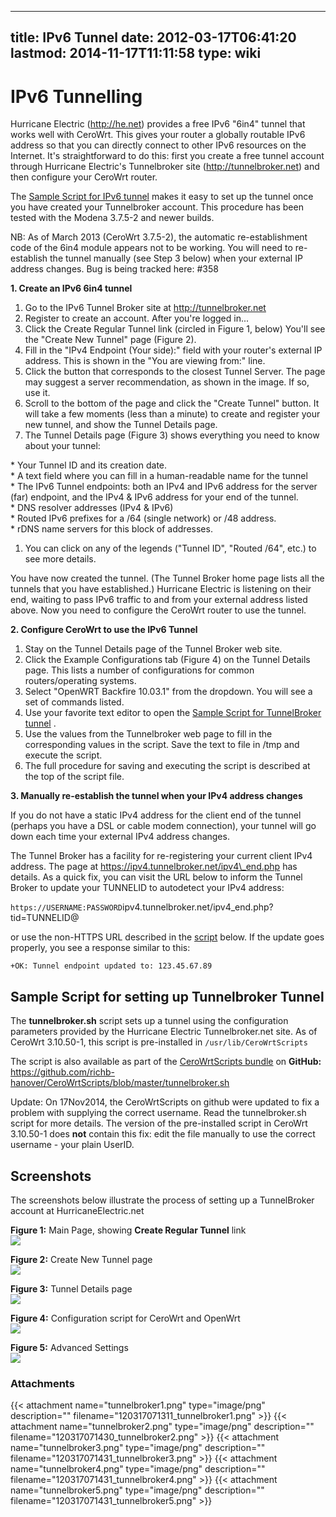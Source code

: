 
---
title: IPv6 Tunnel
date: 2012-03-17T06:41:20
lastmod: 2014-11-17T11:11:58
type: wiki
---
IPv6 Tunnelling
===============

Hurricane Electric (http://he.net) provides a free IPv6 "6in4" tunnel
that works well with CeroWrt. This gives your router a globally routable
IPv6 address so that you can directly connect to other IPv6 resources on
the Internet. It's straightforward to do this: first you create a free
tunnel account through Hurricane Electric's Tunnelbroker site
(http://tunnelbroker.net) and then configure your CeroWrt router.

The
[Sample Script for IPv6 tunnel](IPv6_Tunnel.md) makes it easy to set up the tunnel once
you have created your Tunnelbroker account. This procedure has been
tested with the Modena 3.7.5-2 and newer builds.

NB: As of March 2013 (CeroWrt 3.7.5-2), the automatic re-establishment
code of the 6in4 module appears not to be working. You will need to
re-establish the tunnel manually (see Step 3 below) when your external
IP address changes. Bug is being tracked here: \#358

**1. Create an IPv6 6in4 tunnel**

1.  Go to the IPv6 Tunnel Broker site at http://tunnelbroker.net
2.  Register to create an account. After you're logged in...
3.  Click the Create Regular Tunnel link (circled in Figure 1, below)
    You'll see the "Create New Tunnel" page (Figure 2).
4.  Fill in the "IPv4 Endpoint (Your side):" field with your router's
    external IP address. This is shown in the "You are viewing
    from:" line.
5.  Click the button that corresponds to the closest Tunnel Server. The
    page may suggest a server recommendation, as shown in the image. If
    so, use it.
6.  Scroll to the bottom of the page and click the "Create
    Tunnel" button. It will take a few moments (less than a minute) to
    create and register your new tunnel, and show the Tunnel
    Details page.
7.  The Tunnel Details page (Figure 3) shows everything you need to know
    about your tunnel:

\* Your Tunnel ID and its creation date.\
\* A text field where you can fill in a human-readable name for the
tunnel\
\* The IPv6 Tunnel endpoints: both an IPv4 and IPv6 address for the
server (far) endpoint, and the IPv4 & IPv6 address for your end of the
tunnel.\
\* DNS resolver addresses (IPv4 & IPv6)\
\* Routed IPv6 prefixes for a /64 (single network) or /48 address.\
\* rDNS name servers for this block of addresses.

1.  You can click on any of the legends ("Tunnel ID", "Routed
    /64", etc.) to see more details.

You have now created the tunnel. (The Tunnel Broker home page lists all
the tunnels that you have established.) Hurricane Electric is listening
on their end, waiting to pass IPv6 traffic to and from your external
address listed above. Now you need to configure the CeroWrt router to
use the tunnel.

**2. Configure CeroWrt to use the IPv6 Tunnel**

1.  Stay on the Tunnel Details page of the Tunnel Broker web site.
2.  Click the Example Configurations tab (Figure 4) on the Tunnel
    Details page. This lists a number of configurations for common
    routers/operating systems.
3.  Select "OpenWRT Backfire 10.03.1" from the dropdown. You will see a
    set of commands listed.
4.  Use your favorite text editor to open the
    [Sample     Script for TunnelBroker tunnel](IPv6_Tunnel.md) .
5.  Use the values from the Tunnelbroker web page to fill in the
    corresponding values in the script. Save the text to file in /tmp
    and execute the script.
6.  The full procedure for saving and executing the script is described
    at the top of the script file.

**3. Manually re-establish the tunnel when your IPv4 address changes**

If you do not have a static IPv4 address for the client end of the
tunnel (perhaps you have a DSL or cable modem connection), your tunnel
will go down each time your external IPv4 address changes.

The Tunnel Broker has a facility for re-registering your current client
IPv4 address. The page at https://ipv4.tunnelbroker.net/ipv4\_end.php
has details. As a quick fix, you can visit the URL below to inform the
Tunnel Broker to update your TUNNELID to autodetect your IPv4 address:

`https://USERNAME:PASSWORD`ipv4.tunnelbroker.net/ipv4\_end.php?tid=TUNNELID@

or use the non-HTTPS URL described in the
[script](IPv6_Tunnel.md)
below. If the update goes properly, you see a response similar to this:

`+OK: Tunnel endpoint updated to: 123.45.67.89`

Sample Script for setting up Tunnelbroker Tunnel
------------------------------------------------

The **tunnelbroker.sh** script sets up a tunnel using the configuration
parameters provided by the Hurricane Electric Tunnelbroker.net site. As
of CeroWrt 3.10.50-1, this script is pre-installed in
`/usr/lib/CeroWrtScripts`

The script is also available as part of the [CeroWrtScripts
bundle](http://www.bufferbloat.net/projects/cerowrt/wiki/CeroWrtScripts)
on **GitHub:**
https://github.com/richb-hanover/CeroWrtScripts/blob/master/tunnelbroker.sh

Update: On 17Nov2014, the CeroWrtScripts on github were updated to fix a
problem with supplying the correct username. Read the tunnelbroker.sh
script for more details. The version of the pre-installed script in
CeroWrt 3.10.50-1 does **not** contain this fix: edit the file manually
to use the correct username - your plain UserID.

Screenshots
-----------

The screenshots below illustrate the process of setting up a
TunnelBroker account at HurricaneElectric.net

**Figure 1:** Main Page, showing **Create Regular Tunnel** link\
![](/attachments/120317071311_tunnelbroker1.png)

**Figure 2:** Create New Tunnel page\
![](/attachments/120317071430_tunnelbroker2.png)

**Figure 3:** Tunnel Details page\
![](/attachments/120317071431_tunnelbroker3.png)

**Figure 4:** Configuration script for CeroWrt and OpenWrt\
![](/attachments/120317071431_tunnelbroker4.png)

**Figure 5:** Advanced Settings\
![](/attachments/120317071431_tunnelbroker5.png)

### Attachments
{{< attachment name="tunnelbroker1.png" type="image/png" description="" filename="120317071311_tunnelbroker1.png" >}}
{{< attachment name="tunnelbroker2.png" type="image/png" description="" filename="120317071430_tunnelbroker2.png" >}}
{{< attachment name="tunnelbroker3.png" type="image/png" description="" filename="120317071431_tunnelbroker3.png" >}}
{{< attachment name="tunnelbroker4.png" type="image/png" description="" filename="120317071431_tunnelbroker4.png" >}}
{{< attachment name="tunnelbroker5.png" type="image/png" description="" filename="120317071431_tunnelbroker5.png" >}}
